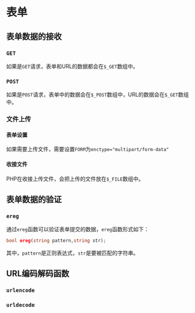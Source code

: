 # 表单

## 表单数据的接收

### `GET`

如果是`GET`请求，表单和URL的数据都会在`$_GET`数组中。

### `POST`

如果是`POST`请求，表单中的数据会在`$_POST`数组中，URL的数据会在`$_GET`数组中。

### 文件上传

#### 表单设置

如果需要上传文件，需要设置`FORM`为`enctype="multipart/form-data"`

#### 收接文件

PHP在收接上传文件，会把上传的文件放在`$_FILE`数组中。

## 表单数据的验证

### `ereg`

通过`ereg`函数可以验证表单提交的数据，`ereg`函数形式如下：

```PHP
bool ereg(string pattern,string str);
```

其中，`pattern`是正则表达式，`str`是要被匹配的字符串。

## URL编码解码函数

### `urlencode`


### `urldecode`

